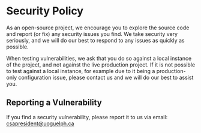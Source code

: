 # Security Policy

As an open-source project, we encourage you to explore the source code and report (or fix) any security issues you find. We take security very seriously, and we will do our best to respond to any issues as quickly as possible.

When testing vulnerabilities, we ask that you do so against a local instance of the project, and not against the live production project. If it is not possible to test against a local instance, for example due to it being a production-only configuration issue, please contact us and we will do our best to assist you.

## Reporting a Vulnerability

If you find a security vulnerability, please report it to us via email: csapresident@uoguelph.ca
